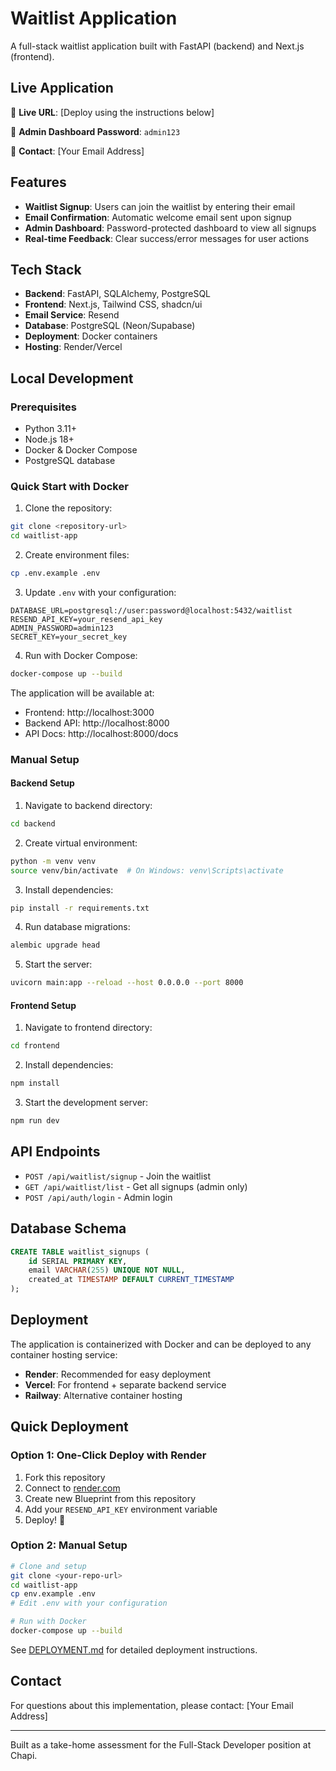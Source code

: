 # Waitlist Application

A full-stack waitlist application built with FastAPI (backend) and Next.js (frontend).

## Live Application

🚀 **Live URL**: [Deploy using the instructions below]

🔐 **Admin Dashboard Password**: `admin123`

📧 **Contact**: [Your Email Address]

## Features

- **Waitlist Signup**: Users can join the waitlist by entering their email
- **Email Confirmation**: Automatic welcome email sent upon signup
- **Admin Dashboard**: Password-protected dashboard to view all signups
- **Real-time Feedback**: Clear success/error messages for user actions

## Tech Stack

- **Backend**: FastAPI, SQLAlchemy, PostgreSQL
- **Frontend**: Next.js, Tailwind CSS, shadcn/ui
- **Email Service**: Resend
- **Database**: PostgreSQL (Neon/Supabase)
- **Deployment**: Docker containers
- **Hosting**: Render/Vercel

## Local Development

### Prerequisites

- Python 3.11+
- Node.js 18+
- Docker & Docker Compose
- PostgreSQL database

### Quick Start with Docker

1. Clone the repository:
```bash
git clone <repository-url>
cd waitlist-app
```

2. Create environment files:
```bash
cp .env.example .env
```

3. Update `.env` with your configuration:
```env
DATABASE_URL=postgresql://user:password@localhost:5432/waitlist
RESEND_API_KEY=your_resend_api_key
ADMIN_PASSWORD=admin123
SECRET_KEY=your_secret_key
```

4. Run with Docker Compose:
```bash
docker-compose up --build
```

The application will be available at:
- Frontend: http://localhost:3000
- Backend API: http://localhost:8000
- API Docs: http://localhost:8000/docs

### Manual Setup

#### Backend Setup

1. Navigate to backend directory:
```bash
cd backend
```

2. Create virtual environment:
```bash
python -m venv venv
source venv/bin/activate  # On Windows: venv\Scripts\activate
```

3. Install dependencies:
```bash
pip install -r requirements.txt
```

4. Run database migrations:
```bash
alembic upgrade head
```

5. Start the server:
```bash
uvicorn main:app --reload --host 0.0.0.0 --port 8000
```

#### Frontend Setup

1. Navigate to frontend directory:
```bash
cd frontend
```

2. Install dependencies:
```bash
npm install
```

3. Start the development server:
```bash
npm run dev
```

## API Endpoints

- `POST /api/waitlist/signup` - Join the waitlist
- `GET /api/waitlist/list` - Get all signups (admin only)
- `POST /api/auth/login` - Admin login

## Database Schema

```sql
CREATE TABLE waitlist_signups (
    id SERIAL PRIMARY KEY,
    email VARCHAR(255) UNIQUE NOT NULL,
    created_at TIMESTAMP DEFAULT CURRENT_TIMESTAMP
);
```

## Deployment

The application is containerized with Docker and can be deployed to any container hosting service:

- **Render**: Recommended for easy deployment
- **Vercel**: For frontend + separate backend service
- **Railway**: Alternative container hosting

## Quick Deployment

### Option 1: One-Click Deploy with Render
1. Fork this repository
2. Connect to [render.com](https://render.com)
3. Create new Blueprint from this repository
4. Add your `RESEND_API_KEY` environment variable
5. Deploy! 🚀

### Option 2: Manual Setup
```bash
# Clone and setup
git clone <your-repo-url>
cd waitlist-app
cp env.example .env
# Edit .env with your configuration

# Run with Docker
docker-compose up --build
```

See [DEPLOYMENT.md](./DEPLOYMENT.md) for detailed deployment instructions.

## Contact

For questions about this implementation, please contact: [Your Email Address]

---

Built as a take-home assessment for the Full-Stack Developer position at Chapi.
